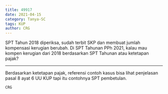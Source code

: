 ```yaml
---
title: 49917
date: 2021-04-15
category: Tanya-SC
tags: KUP
author: CRG
---
```


SPT Tahun 2018 diperiksa, sudah terbit SKP dan membuat jumlah kompensasi kerugian berubah. Di SPT Tahunan PPh 2021, kalau mau kompen kerugian dari 2018 berdasarkan SPT Tahunan atau ketetapan pajak?

---

Berdasarkan ketetapan pajak, referensi contoh kasus bisa lihat penjelasan pasal 8 ayat 6 UU KUP tapi itu contohnya SPT pembetulan.

`CRG`
